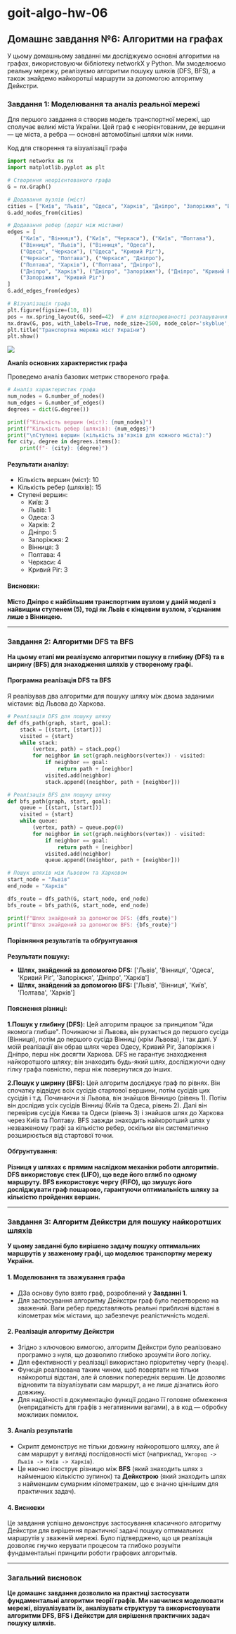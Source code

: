 # goit-algo-hw-06
## Домашнє завдання №6: Алгоритми на графах
У цьому домашньому завданні ми досліджуємо основні алгоритми на графах, використовуючи бібліотеку networkX у Python. Ми змоделюємо реальну мережу, реалізуємо алгоритми пошуку шляхів (DFS, BFS), а також знайдемо найкоротші маршрути за допомогою алгоритму Дейкстри.

### Завдання 1: Моделювання та аналіз реальної мережі
Для першого завдання я створив модель транспортної мережі, що сполучає великі міста України. Цей граф є неорієнтованим, де вершини — це міста, а ребра — основні автомобільні шляхи між ними.

Код для створення та візуалізації графа

```python
import networkx as nx
import matplotlib.pyplot as plt

# Створення неорієнтованого графа
G = nx.Graph()

# Додавання вузлів (міст)
cities = ["Київ", "Львів", "Одеса", "Харків", "Дніпро", "Запоріжжя", "Вінниця", "Полтава", "Черкаси", "Кривий Ріг"]
G.add_nodes_from(cities)

# Додавання ребер (доріг між містами)
edges = [
    ("Київ", "Вінниця"), ("Київ", "Черкаси"), ("Київ", "Полтава"),
    ("Вінниця", "Львів"), ("Вінниця", "Одеса"),
    ("Одеса", "Черкаси"), ("Одеса", "Кривий Ріг"),
    ("Черкаси", "Полтава"), ("Черкаси", "Дніпро"),
    ("Полтава", "Харків"), ("Полтава", "Дніпро"),
    ("Дніпро", "Харків"), ("Дніпро", "Запоріжжя"), ("Дніпро", "Кривий Ріг"),
    ("Запоріжжя", "Кривий Ріг")
]
G.add_edges_from(edges)

# Візуалізація графа
plt.figure(figsize=(10, 8))
pos = nx.spring_layout(G, seed=42)  # для відтворюваності розташування вузлів
nx.draw(G, pos, with_labels=True, node_size=2500, node_color='skyblue', font_size=12, font_weight='bold', edge_color='gray')
plt.title("Транспортна мережа міст України")
plt.show()
```

![](https://github.com/AnatoliiNovyk/goit-algo-hw-06/blob/main/images/graph_citys.png)


**Аналіз основних характеристик графа**

Проведемо аналіз базових метрик створеного графа.

```python
# Аналіз характеристик графа
num_nodes = G.number_of_nodes()
num_edges = G.number_of_edges()
degrees = dict(G.degree())

print(f"Кількість вершин (міст): {num_nodes}")
print(f"Кількість ребер (шляхів): {num_edges}")
print("\nСтупені вершин (кількість зв'язків для кожного міста):")
for city, degree in degrees.items():
    print(f"- {city}: {degree}")
```

#### Результати аналізу:

- Кількість вершин (міст): 10 
- Кількість ребер (шляхів): 15 
- Ступені вершин: 
	- Київ: 3
	- Львів: 1
	- Одеса: 3
	- Харків: 2
	- Дніпро: 5
	- Запоріжжя: 2
	- Вінниця: 3
	- Полтава: 4
	- Черкаси: 4
	- Кривий Ріг: 3

#### Висновки:
**Місто Дніпро є найбільшим транспортним вузлом у даній моделі з найвищим ступенем (5), тоді як Львів є кінцевим вузлом, з'єднаним лише з Вінницею.**

------------

### Завдання 2: Алгоритми DFS та BFS
**На цьому етапі ми реалізуємо алгоритми пошуку в глибину (DFS) та в ширину (BFS) для знаходження шляхів у створеному графі.** 


#### Програмна реалізація DFS та BFS
Я реалізував два алгоритми для пошуку шляху між двома заданими містами: від Львова до Харкова.

```python
# Реалізація DFS для пошуку шляху
def dfs_path(graph, start, goal):
    stack = [(start, [start])]
    visited = {start}
    while stack:
        (vertex, path) = stack.pop()
        for neighbor in set(graph.neighbors(vertex)) - visited:
            if neighbor == goal:
                return path + [neighbor]
            visited.add(neighbor)
            stack.append((neighbor, path + [neighbor]))

# Реалізація BFS для пошуку шляху
def bfs_path(graph, start, goal):
    queue = [(start, [start])]
    visited = {start}
    while queue:
        (vertex, path) = queue.pop(0)
        for neighbor in set(graph.neighbors(vertex)) - visited:
            if neighbor == goal:
                return path + [neighbor]
            visited.add(neighbor)
            queue.append((neighbor, path + [neighbor]))

# Пошук шляхів між Львовом та Харковом
start_node = "Львів"
end_node = "Харків"

dfs_route = dfs_path(G, start_node, end_node)
bfs_route = bfs_path(G, start_node, end_node)

print(f"Шлях знайдений за допомогою DFS: {dfs_route}")
print(f"Шлях знайдений за допомогою BFS: {bfs_route}")
```


#### Порівняння результатів та обґрунтування
**Результати пошуку:**

- **Шлях, знайдений за допомогою DFS:** ['Львів', 'Вінниця', 'Одеса', 'Кривий Ріг', 'Запоріжжя', 'Дніпро', 'Харків']
- **Шлях, знайдений за допомогою BFS:** ['Львів', 'Вінниця', 'Київ', 'Полтава', 'Харків']


#### Пояснення різниці: 

**1.Пошук у глибину (DFS):** Цей алгоритм працює за принципом "йди якомога глибше".  Починаючи зі Львова, він рухається до першого сусіда (Вінниця), потім до першого сусіда Вінниці (крім Львова), і так далі. У моїй реалізації він обрав шлях через Одесу, Кривий Ріг, Запоріжжя і Дніпро, перш ніж досягти Харкова. DFS не гарантує знаходження найкоротшого шляху; він знаходить будь-який шлях, досліджуючи одну гілку графа повністю, перш ніж повернутися до інших. 

**2.Пошук у ширину (BFS):** Цей алгоритм досліджує граф по рівнях.  Він спочатку відвідує всіх сусідів стартової вершини, потім сусідів цих сусідів і т.д. Починаючи зі Львова, він знайшов Вінницю (рівень 1). Потім він дослідив усіх сусідів Вінниці (Київ та Одеса, рівень 2). Далі він перевірив сусідів Києва та Одеси (рівень 3) і знайшов шлях до Харкова через Київ та Полтаву. BFS завжди знаходить найкоротший шлях у незваженому графі за кількістю ребер, оскільки він систематично розширюється від стартової точки.

#### Обґрунтування: 
**Різниця у шляхах є прямим наслідком механіки роботи алгоритмів. DFS використовує стек (LIFO), що веде його вглиб по одному маршруту. BFS використовує чергу (FIFO), що змушує його досліджувати граф пошарово, гарантуючи оптимальність шляху за кількістю пройдених вершин.**

------------

### Завдання 3: Алгоритм Дейкстри для пошуку найкоротших шляхів
**У цьому завданні було вирішено задачу пошуку оптимальних маршрутів у зваженому графі, що моделює транспортну мережу України.** 

#### 1. Моделювання та зважування графа
- ДЗа основу було взято граф, розроблений у **Завданні 1**.
- Для застосування алгоритму Дейкстри граф було перетворено на зважений. Ваги ребер представляють реальні приблизні відстані в кілометрах між містами, що забезпечує реалістичність моделі.

#### 2. Реалізація алгоритму Дейкстри
- Згідно з ключовою вимогою, алгоритм Дейкстри було реалізовано програмно з нуля, що дозволило глибоко зрозуміти його логіку.
- Для ефективності у реалізації використано пріоритетну чергу (`heapq`).
- Функція реалізована таким чином, щоб повертати не тільки найкоротші відстані, але й словник попередніх вершин. Це дозволяє відновити та візуалізувати сам маршрут, а не лише дізнатись його довжину.
- Для надійності в документацію функції додано її головне обмеження (непридатність для графів з негативними вагами), а в код — обробку можливих помилок.

#### 3. Аналіз результатів
- Скрипт демонструє не тільки довжину найкоротшого шляху, але й сам маршрут у вигляді послідовності міст (наприклад, `Ужгород -> Львів -> Київ -> Харків`).
- Це наочно ілюструє різницю між **BFS** (який знаходить шлях з найменшою кількістю зупинок) та **Дейкстрою** (який знаходить шлях з найменшим сумарним кілометражем, що є значно ціннішим для практичних задач).

#### 4. Висновки
Це завдання успішно демонструє застосування класичного алгоритму Дейкстри для вирішення практичної задачі пошуку оптимальних маршрутів у зваженій мережі. Було підтверджено, що ця реалізація дозволяє гнучко керувати процесом та глибоко розуміти фундаментальні принципи роботи графових алгоритмів.

------------

### Загальний висновок
**Це домашнє завдання дозволило на практиці застосувати фундаментальні алгоритми теорії графів. Ми навчилися моделювати мережі, візуалізувати їх, аналізувати структуру та використовувати алгоритми DFS, BFS і Дейкстри для вирішення практичних задач пошуку шляхів.**